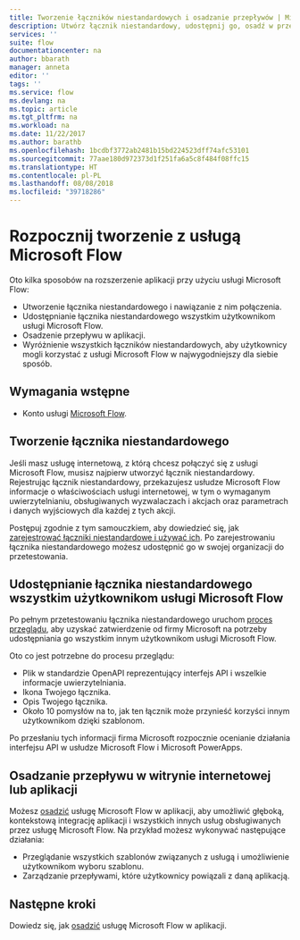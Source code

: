 ```yaml
---
title: Tworzenie łączników niestandardowych i osadzanie przepływów | Microsoft Docs
description: Utwórz łącznik niestandardowy, udostępnij go, osadź w przepływie i skorzystaj z wielu innych możliwości
services: ''
suite: flow
documentationcenter: na
author: bbarath
manager: anneta
editor: ''
tags: ''
ms.service: flow
ms.devlang: na
ms.topic: article
ms.tgt_pltfrm: na
ms.workload: na
ms.date: 11/22/2017
ms.author: barathb
ms.openlocfilehash: 1bcdbf3772ab2481b15bd224523dff74afc53101
ms.sourcegitcommit: 77aae180d972373d1f251fa6a5c8f484f08ffc15
ms.translationtype: HT
ms.contentlocale: pl-PL
ms.lasthandoff: 08/08/2018
ms.locfileid: "39718286"
---
```

# <a name="start-to-build-with-microsoft-flow"></a>Rozpocznij tworzenie z usługą Microsoft Flow

Oto kilka sposobów na rozszerzenie aplikacji przy użyciu usługi Microsoft Flow:

* Utworzenie łącznika niestandardowego i nawiązanie z nim połączenia.
* Udostępnianie łącznika niestandardowego wszystkim użytkownikom usługi Microsoft Flow.
* Osadzenie przepływu w aplikacji.
* Wyróżnienie wszystkich łączników niestandardowych, aby użytkownicy mogli korzystać z usługi Microsoft Flow w najwygodniejszy dla siebie sposób.

## <a name="prerequisites"></a>Wymagania wstępne

* Konto usługi [Microsoft Flow](https://flow.microsoft.com).

## <a name="create-a-custom-connector"></a>Tworzenie łącznika niestandardowego

Jeśli masz usługę internetową, z którą chcesz połączyć się z usługi Microsoft Flow, musisz najpierw utworzyć łącznik niestandardowy. Rejestrując łącznik niestandardowy, przekazujesz usłudze Microsoft Flow informacje o właściwościach usługi internetowej, w tym o wymaganym uwierzytelnianiu, obsługiwanych wyzwalaczach i akcjach oraz parametrach i danych wyjściowych dla każdej z tych akcji.

Postępuj zgodnie z tym samouczkiem, aby dowiedzieć się, jak [zarejestrować łączniki niestandardowe i używać ich](https://powerapps.microsoft.com/tutorials/register-custom-api/). Po zarejestrowaniu łącznika niestandardowego możesz udostępnić go w swojej organizacji do przetestowania.

## <a name="share-a-custom-connector-with-all-microsoft-flow-users"></a>Udostępnianie łącznika niestandardowego wszystkim użytkownikom usługi Microsoft Flow

Po pełnym przetestowaniu łącznika niestandardowego uruchom [proces przeglądu](https://flow.microsoft.com/blog/calling-all-saas-apps-now-you-can-build-your-own-connector-for-flow-and-logic-apps/), aby uzyskać zatwierdzenie od firmy Microsoft na potrzeby udostępniania go wszystkim innym użytkownikom usługi Microsoft Flow.

Oto co jest potrzebne do procesu przeglądu:

* Plik w standardzie OpenAPI reprezentujący interfejs API i wszelkie informacje uwierzytelniania.
* Ikona Twojego łącznika.
* Opis Twojego łącznika.
* Około 10 pomysłów na to, jak ten łącznik może przynieść korzyści innym użytkownikom dzięki szablonom.

Po przesłaniu tych informacji firma Microsoft rozpocznie ocenianie działania interfejsu API w usłudze Microsoft Flow i Microsoft PowerApps.

## <a name="embed-the-flow-experience-into-your-website-or-app"></a>Osadzanie przepływu w witrynie internetowej lub aplikacji

Możesz [osadzić](developer/embed-flow-dev.md) usługę Microsoft Flow w aplikacji, aby umożliwić głęboką, kontekstową integrację aplikacji i wszystkich innych usług obsługiwanych przez usługę Microsoft Flow. Na przykład możesz wykonywać następujące działania:

* Przeglądanie wszystkich szablonów związanych z usługą i umożliwienie użytkownikom wyboru szablonu.
* Zarządzanie przepływami, które użytkownicy powiązali z daną aplikacją.

## <a name="next-steps"></a>Następne kroki

Dowiedz się, jak [osadzić](developer/embed-flow-dev.md) usługę Microsoft Flow w aplikacji.
